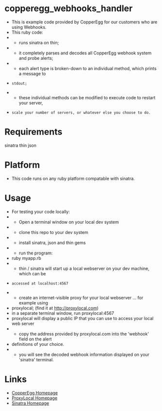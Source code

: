 copperegg_webhooks_handler
==========================

* This is example code provided by CopperEgg for our customers who are using Webhooks.
* This ruby code:
*   - runs sinatra on thin;
*   - it completely parses and decodes all CopperEgg webhook system and probe alerts;
*   - each alert type is broken-down to an individual method, which prints a message to
*     stdout;
*   - these individual methods can be modified to execute code to restart your server,
*     scale your number of servers, or whatever else you choose to do.


Requirements
============
sinatra
thin
json

Platform
========
* This code runs on any ruby platform compatable with sinatra.

Usage
============
* For testing your code locally:
* - Open a terminal window on your local dev system
* - clone this repo to your dev system
* - install sinatra, json and thin gems
* - run the program:
*    ruby myapp.rb
* - thin / sinatra will start up a local webserver on your dev machine, which can be
*     accessed at localhost:4567
* - create an internet-visible proxy for your local webserver ... for example using
*    proxylocal; (find it at http://proxylocal.com)
*    in a separate terminal window, run proxylocal:4567
*    proxylocal will display a public IP that you can use to access your local web server
* - copy the address provided by proxylocal.com into the 'webhook' field on the alert
*    definitions of your choice.
* - you will see the decoded webhook information displayed on your 'sinatra' terminal.

Links
=====
* [CopperEgg Homepage](http://www.copperegg.com)
* [ProxyLocal Homepage](http://www.proxylocal.com)
* [Sinatra Homepage](http://www.sinatrarb.com)

